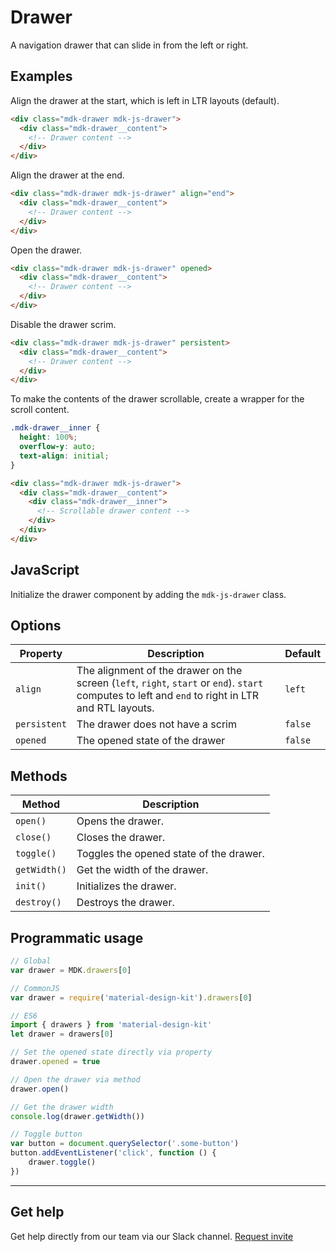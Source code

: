 # Drawer

A navigation drawer that can slide in from the left or right.

## Examples

Align the drawer at the start, which is left in LTR layouts (default).

```html
<div class="mdk-drawer mdk-js-drawer">
  <div class="mdk-drawer__content">
    <!-- Drawer content -->
  </div>
</div>
```

Align the drawer at the end.

```html
<div class="mdk-drawer mdk-js-drawer" align="end">
  <div class="mdk-drawer__content">
    <!-- Drawer content -->
  </div>
</div>
```

Open the drawer.

```html
<div class="mdk-drawer mdk-js-drawer" opened>
  <div class="mdk-drawer__content">
    <!-- Drawer content -->
  </div>
</div>
```

Disable the drawer scrim.

```html
<div class="mdk-drawer mdk-js-drawer" persistent>
  <div class="mdk-drawer__content">
    <!-- Drawer content -->
  </div>
</div>
```

To make the contents of the drawer scrollable, create a wrapper for the scroll content.

```css
.mdk-drawer__inner {
  height: 100%;
  overflow-y: auto;
  text-align: initial;
}
```

```html
<div class="mdk-drawer mdk-js-drawer">
  <div class="mdk-drawer__content">
    <div class="mdk-drawer__inner">
      <!-- Scrollable drawer content -->
    </div>
  </div>
</div>
```

## JavaScript

Initialize the drawer component by adding the `mdk-js-drawer` class.

## Options

<table>
  <thead>
    <tr>
      <th>Property</th>
      <th>Description</th>
      <th>Default</th>
    </tr>
  </thead>
  <tbody>
    <tr>
      <td><code>align</code></td>
      <td>
        The alignment of the drawer on the screen (<code>left</code>, <code>right</code>, <code>start</code> or <code>end</code>). <code>start</code> computes to left and <code>end</code> to right in LTR and RTL layouts.
      </td>
      <td><code>left</code></td>
    </tr>
    <tr>
      <td><code>persistent</code></td>
      <td>The drawer does not have a scrim</td>
      <td><code>false</code></td>
    </tr>
    <tr>
      <td><code>opened</code></td>
      <td>The opened state of the drawer</td>
      <td><code>false</code></td>
    </tr>
  </tbody>
</table>

## Methods

<table>
  <thead>
    <tr>
      <th>Method</th>
      <th>Description</th>
    </tr>
  </thead>
  <tbody>
    <tr>
      <td><code>open()</code></td>
      <td>
        Opens the drawer.
      </td>
    </tr>
    <tr>
      <td><code>close()</code></td>
      <td>Closes the drawer.</td>
    </tr>
    <tr>
      <td><code>toggle()</code></td>
      <td>Toggles the opened state of the drawer.</td>
    </tr>
    <tr>
      <td><code>getWidth()</code></td>
      <td>Get the width of the drawer.</td>
    </tr>
    <tr>
      <td><code>init()</code></td>
      <td>
        Initializes the drawer.
      </td>
    </tr>
    <tr>
      <td><code>destroy()</code></td>
      <td>
        Destroys the drawer.
      </td>
    </tr>
  </tbody>
</table>

## Programmatic usage

```js
// Global
var drawer = MDK.drawers[0]

// CommonJS
var drawer = require('material-design-kit').drawers[0]

// ES6
import { drawers } from 'material-design-kit'
let drawer = drawers[0]
```

```js
// Set the opened state directly via property
drawer.opened = true

// Open the drawer via method
drawer.open()

// Get the drawer width
console.log(drawer.getWidth())

// Toggle button
var button = document.querySelector('.some-button')
button.addEventListener('click', function () {
	drawer.toggle()
})
```

---

## Get help
Get help directly from our team via our Slack channel. [Request invite](http://themekit-slack-invite.stamplayapp.com/)